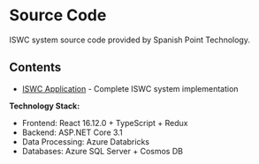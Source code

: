 # Source Code

ISWC system source code provided by Spanish Point Technology.

## Contents

- [ISWC Application](ISWC/) - Complete ISWC system implementation

**Technology Stack:**

- Frontend: React 16.12.0 + TypeScript + Redux
- Backend: ASP.NET Core 3.1
- Data Processing: Azure Databricks
- Databases: Azure SQL Server + Cosmos DB
